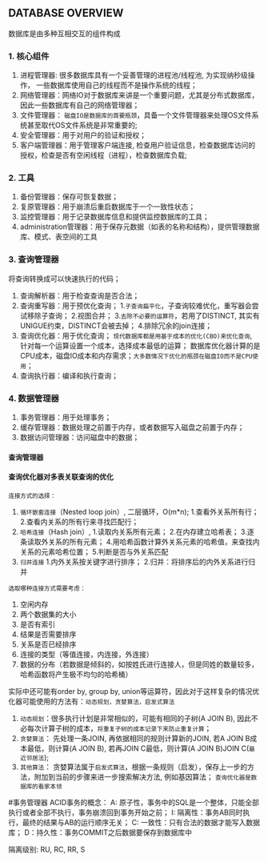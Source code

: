 ## DATABASE OVERVIEW

数据库是由多种互相交互的组件构成

### 1. 核心组件

1. 进程管理器: 很多数据库具有一个妥善管理的进程池/线程池, 为实现纳秒级操作， 一些数据库使用自己的线程而不是操作系统的线程；
2. 网络管理器：网络IO对于数据库来讲是一个重要问题，尤其是分布式数据库，因此一些数据库有自己的网络管理器；
3. 文件管理器： `磁盘IO是数据库的首要瓶颈`，具备一个文件管理器来处理OS文件系统甚至取代OS文件系统是非常重要的;
4. 安全管理器：用于对用户的验证和授权；
5. 客户端管理器：用于管理客户端连接, 检查用户验证信息，检查数据库访问的授权，检查是否有空闲线程（进程），检查数据库负载;

### 2. 工具
1. 备份管理器：保存可恢复数据；
2. 复原管理器：用于崩溃后重启数据库于一个一致性状态；
3. 监控管理器：用于记录数据库信息和提供监控数据库的工具；
4. administration管理器：用于保存元数据（如表的名称和结构），提供管理数据库、模式、表空间的工具

### 3. 查询管理器
将查询转换成可以快速执行的代码；
1. 查询解析器：用于检查查询是否合法；
2. 查询重写器：用于预优化查询；
1.`子查询扁平化`，子查询较难优化，重写器会尝试移除子查询；
2.视图合并；
3.`去除不必要的运算符`，若用了DISTINCT, 其实有UNIGUE约束，DISTINCT会被去掉；
4.排除冗余的join连接；
3. 查询优化器：用于优化查询；
`现代数据库都是用基于成本的优化(CBO)来优化查询`, 针对每一个运算设置一个成本，选择成本最低的运算；
数据库优化器计算的是CPU成本，磁盘IO成本和内存需求；`大多数情况下优化的瓶颈在磁盘IO而不是CPU使用`；
4. 查询执行器：编译和执行查询；

### 4. 数据管理器
1. 事务管理器：用于处理事务；
2. 缓存管理器：数据处理之前置于内存，或者数据写入磁盘之前置于内存；
3. 数据访问管理器：访问磁盘中的数据；

#### 查询管理器
#### 查询优化器对多表关联查询的优化
`连接方式的选择：`
1. `循环嵌套连接`（Nested loop join）, 二层循环，O(m*n);
1.查看外关系所有行；
2.查看内关系的所有行来寻找匹配行；
2. `哈希连接`（Hash join）,
1.读取内关系所有元素；
2.在内存建立哈希表；
3.逐条读取外关系的所有元素；
4.用哈希函数计算外关系元素的哈希值，来查找内关系的元素哈希位置；
5.判断是否与外关系匹配
3. `归并连接`
1.内外关系按关键字进行排序；
2.归并：将排序后的内外关系进行归并

`选取哪种连接方式需要考虑：`
1. 空闲内存
2. 两个数据集的大小
3. 是否有索引
4. 结果是否需要排序
5. 关系是否已经排序
6. 连接的类型（等值连接，内连接，外连接）
7. 数据的分布（若数据是倾斜的，如按姓氏进行连接人，但是同姓的数量较多，哈希函数将产生极不均匀的哈希桶）

实际中还可能有order by, group by, union等运算符，因此对于这样复杂的情况优化器可能使用的方法有：`动态规划，贪婪算法，启发式算法`
1. `动态规划`：很多执行计划是非常相似的，可能有相同的子树(A JOIN B), 因此不必每次计算子树的成本，`将重复子树的成本记录下来防止重复计算`；
2. `贪婪算法`： 先处理一条JOIN, 再依据相同的规则计算新的JOIN, 若A JOIN B成本最低，则计算(A JOIN B), 若再JOIN C最低，则计算(A JOIN B)JOIN C(`最近邻居法`);
3. `其他算法`： 贪婪算法属于`启发式算法`，根据一条规则（启发），保存上一步的方法，附加到当前的步骤来进一步搜索解决方法, 例如基因算法；
`查询优化器是数据库的看家本领`

#事务管理器
ACID事务的概念：
A: 原子性，事务中的SQL是一个整体，只能全部执行或者全部不执行，事务崩溃回到事务开始之前；
I: 隔离性：事务AB同时执行，最终的结果与AB的运行顺序无关；
C: 一致性：只有合法的数据才能写入数据库；
D：持久性：事务COMMIT之后数据要保存到数据库中

隔离级别:
RU, RC, RR, S